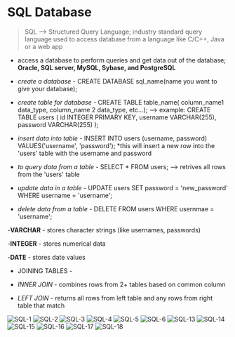 # SQL Database

> SQL --> Structured Query Language; industry standard query language used to access database from a language like C/C++, Java or a web app

- access a database to perform queries and get data out of the database; **Oracle, SQL server, MySQL, Sybase, and PostgreSQL**

- *create a database* - CREATE DATABASE sql_name(name you want to give your database);

- *create table for database* - CREATE TABLE table_name( column_name1 data_type, column_name 2 data_type, etc...); --> example: CREATE TABLE users ( id INTEGER PRIMARY KEY, username VARCHAR(255), password VARCHAR(255) );

- *insert data into table* - INSERT INTO users (username, password) VALUES('username', 'password'); *this will insert a new row into the 'users' table with the username and password

- *to query data from a table* - SELECT * FROM users; --> retrives all rows from the 'users' table

- *update data in a table* - UPDATE users SET password = 'new_password' WHERE username = 'username';

- *delete data from a table* - DELETE FROM users WHERE usernmae = 'username';

-**VARCHAR** - stores character strings (like usernames, passwords)

-**INTEGER** - stores numerical data

-**DATE** - stores date values

- JOINING TABLES -

- *INNER JOIN* - combines rows from 2+ tables based on common column

- *LEFT JOIN* - returns all rows from left table and any rows from right table that match

![SQL-1](./sql-imgs/SQL%20-%201.png)
![SQL-2](./sql-imgs/SQL%20-%202.png)
![SQL-3](./sql-imgs/SQL%20-%203.png)
![SQL-4](./sql-imgs/SQL%20-%204.png)
![SQL-5](./sql-imgs/SQL%20-%205.png)
![SQL-6](./sql-imgs/SQL%20-%206.png)
![SQL-13](./sql-imgs/SQL-13.png)
![SQL-14](./sql-imgs/SQL-14.png)
![SQL-15](./sql-imgs/SQL-15.png)
![SQL-16](./sql-imgs/SQL-16.png)
![SQL-17](./sql-imgs/SQL-17.png)
![SQL-18](./sql-imgs/SQL-18.png)


